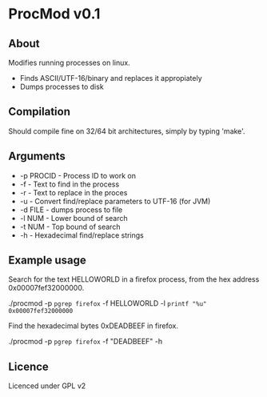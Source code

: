 # ProcMod v0.1

## About

Modifies running processes on linux.

* Finds ASCII/UTF-16/binary and replaces it appropiately
* Dumps processes to disk

## Compilation

Should compile fine on 32/64 bit architectures, simply by typing 'make'.

## Arguments 

* -p PROCID - Process ID to work on
* -f        - Text to find in the process
* -r        - Text to replace in the proces
* -u        - Convert find/replace parameters to UTF-16 (for JVM)
* -d FILE   - dumps process to file
* -l NUM    - Lower bound of search
* -t NUM    - Top bound of search
* -h        - Hexadecimal find/replace strings


## Example usage

Search for the text HELLOWORLD in a firefox process, from the hex address 0x00007fef32000000.

./procmod -p `pgrep firefox` -f HELLOWORLD -l `printf "%u" 0x00007fef32000000`


Find the hexadecimal bytes 0xDEADBEEF in firefox.

./procmod -p `pgrep firefox` -f "DEADBEEF" -h

## Licence

Licenced under GPL v2
